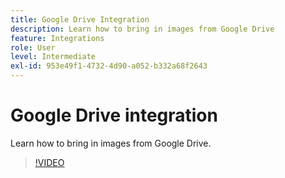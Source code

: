```yaml
---
title: Google Drive Integration
description: Learn how to bring in images from Google Drive
feature: Integrations
role: User
level: Intermediate
exl-id: 953e49f1-4732-4d90-a052-b332a68f2643
---
```

# Google Drive integration

Learn how to bring in images from Google Drive.

>[!VIDEO](https://video.tv.adobe.com/v/3420219?quality=12&learn=on&hidetitle=true)
